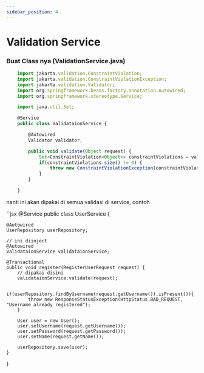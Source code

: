 ```yaml
---
sidebar_position: 4
---
```


# Validation Service


### Buat Class nya (ValidationService.java)

```jsx
    import jakarta.validation.ConstraintViolation;
    import jakarta.validation.ConstraintViolationException;
    import jakarta.validation.Validator;
    import org.springframework.beans.factory.annotation.Autowired;
    import org.springframework.stereotype.Service;

    import java.util.Set;

    @Service
    public class ValidataionService {

        @Autowired
        Validator validator;

        public void validate(Object request) {
            Set<ConstraintViolation<Object>> constraintViolations = validator.validate(request);
            if(constraintViolations.size() != 0) {
                throw new ConstraintViolationException(constraintViolations);
            }
        }

    }
```

nanti ini akan dipakai di semua validasi di service, contoh

``jsx
    @Service
public class UserService {

    @Autowired
    UserRepository userRepository;

    // ini diinject
    @Autowired
    ValidataionService validataionService;

    @Transactional
    public void register(RegisterUserRequest request) {
        // dipakai disini
        validataionService.validate(request);

        if(userRepository.findByUsername(request.getUsername()).isPresent()){
            throw new ResponseStatusException(HttpStatus.BAD_REQUEST, "Username already registered");
        }

        User user = new User();
        user.setUsername(request.getUsername());
        user.setPassword(request.getPassword());
        user.setName(request.getName());

        userRepository.save(user);
    }

}

```